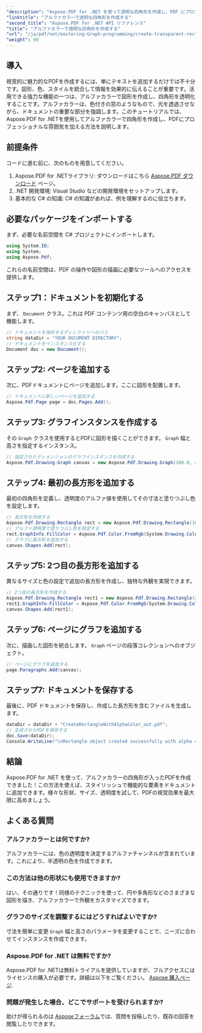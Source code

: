 ```yaml
---
"description": "Aspose.PDF for .NET を使って透明な四角形を作成し、PDF にプロフェッショナルな雰囲気を加える方法を学びましょう。この包括的なチュートリアルでは、PDF ドキュメントの初期化手順を解説します。"
"linktitle": "アルファカラーで透明な四角形を作成する"
"second_title": "Aspose.PDF for .NET API リファレンス"
"title": "アルファカラーで透明な四角形を作成する"
"url": "/ja/pdf/net/mastering-Graph-programming/create-transparent-rectangle-with-alpha-color/"
"weight": 60
---
```


## 導入

視覚的に魅力的なPDFを作成するには、単にテキストを追加するだけでは不十分です。図形、色、スタイルを統合して情報を効果的に伝えることが重要です。活用できる強力な機能の一つは、アルファカラーで図形を作成し、四角形を透明化することです。アルファカラーは、色付きの窓のようなもので、光を透過させながら、ドキュメントの重要な部分を強調します。このチュートリアルでは、Aspose.PDF for .NETを使用してアルファカラーで四角形を作成し、PDFにプロフェッショナルな雰囲気を加える方法を説明します。

## 前提条件

コードに進む前に、次のものを用意してください。

1. Aspose.PDF for .NETライブラリ: ダウンロードはこちら [Aspose.PDF ダウンロード](https://releases.aspose.com/pdf/net/) ページ。
2. .NET 開発環境: Visual Studio などの開発環境をセットアップします。
3. 基本的な C# の知識: C# の知識があれば、例を理解するのに役立ちます。

## 必要なパッケージをインポートする

まず、必要な名前空間を C# プロジェクトにインポートします。

```csharp
using System.IO;
using System;
using Aspose.Pdf;
```

これらの名前空間は、PDF の操作や図形の描画に必要なツールへのアクセスを提供します。

## ステップ1：ドキュメントを初期化する

まず、 `Document` クラス。これは PDF コンテンツ用の空白のキャンバスとして機能します。

```csharp
// ドキュメントを保存するディレクトリへのパス
string dataDir = "YOUR DOCUMENT DIRECTORY";
// ドキュメントをインスタンス化する
Document doc = new Document();
```

## ステップ2: ページを追加する

次に、PDFドキュメントにページを追加します。ここに図形を配置します。

```csharp
// ドキュメントに新しいページを追加する
Aspose.Pdf.Page page = doc.Pages.Add();
```

## ステップ3: グラフインスタンスを作成する

その `Graph` クラスを使用するとPDFに図形を描くことができます。 `Graph` 幅と高さを指定するインスタンス。

```csharp
// 指定されたディメンションのグラフインスタンスを作成する
Aspose.Pdf.Drawing.Graph canvas = new Aspose.Pdf.Drawing.Graph(100.0, 400.0);
```

## ステップ4: 最初の長方形を追加する

最初の四角形を定義し、透明度のアルファ値を使用してその寸法と塗りつぶし色を設定します。

```csharp
// 長方形を作成する
Aspose.Pdf.Drawing.Rectangle rect = new Aspose.Pdf.Drawing.Rectangle(100, 100, 200, 100);
// アルファ透明度で塗りつぶし色を設定する
rect.GraphInfo.FillColor = Aspose.Pdf.Color.FromRgb(System.Drawing.Color.FromArgb(128, System.Drawing.Color.FromArgb(12957183)));
// グラフに長方形を追加する
canvas.Shapes.Add(rect);
```

## ステップ5: 2つ目の長方形を追加する

異なるサイズと色の設定で追加の長方形を作成し、独特な外観を実現できます。

```csharp
// 2つ目の長方形を作成する
Aspose.Pdf.Drawing.Rectangle rect1 = new Aspose.Pdf.Drawing.Rectangle(200, 150, 200, 100);
rect1.GraphInfo.FillColor = Aspose.Pdf.Color.FromRgb(System.Drawing.Color.FromArgb(128, System.Drawing.Color.FromArgb(16118015)));
canvas.Shapes.Add(rect1);
```

## ステップ6: ページにグラフを追加する

次に、描画した図形を統合します。 `Graph` ページの段落コレクションへのオブジェクト。

```csharp
// ページにグラフを追加する
page.Paragraphs.Add(canvas);
```

## ステップ7: ドキュメントを保存する

最後に、PDF ドキュメントを保存し、作成した長方形を含むファイルを生成します。

```csharp
dataDir = dataDir + "CreateRectangleWithAlphaColor_out.pdf";
// 生成されたPDFを保存する
doc.Save(dataDir);
Console.WriteLine("\nRectangle object created successfully with alpha color.\nFile saved at " + dataDir);
```

## 結論

Aspose.PDF for .NET を使って、アルファカラーの四角形が入ったPDFを作成できました！この方法を使えば、スタイリッシュで機能的な要素をドキュメントに追加できます。様々な形状、サイズ、透明度を試して、PDFの視覚効果を最大限に高めましょう。

## よくある質問

### アルファカラーとは何ですか?
アルファカラーには、色の透明度を決定するアルファチャンネルが含まれています。これにより、半透明の色を作成できます。

### この方法は他の形状にも使用できますか?
はい、その通りです！同様のテクニックを使って、円や多角形などのさまざまな図形を描き、アルファカラーで外観をカスタマイズできます。

### グラフのサイズを調整するにはどうすればよいですか?
寸法を簡単に変更 `Graph` 幅と高さのパラメータを変更することで、ニーズに合わせてインスタンスを作成できます。

### Aspose.PDF for .NET は無料ですか?
Aspose.PDF for .NETは無料トライアルを提供していますが、フルアクセスにはライセンスの購入が必要です。詳細は以下をご覧ください。 [Aspose 購入ページ](https://purchase。aspose.com/buy).

### 問題が発生した場合、どこでサポートを受けられますか?
助けが得られるのは [Asposeフォーラム](https://forum.aspose.com/c/pdf/10)では、質問を投稿したり、既存の回答を閲覧したりできます。